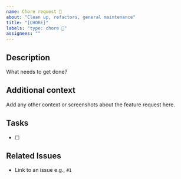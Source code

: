 ```yaml
---
name: Chore request 🧺
about: "Clean up, refactors, general maintenance"
title: "[CHORE]"
labels: "type: chore 🧺"
assignees: ""
---
```


## Description

What needs to get done?

## Additional context

Add any other context or screenshots about the feature request here.

## Tasks

- [ ]

## Related Issues

- Link to an issue e.g., `#1`
